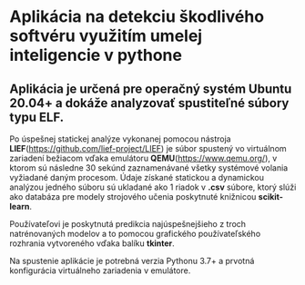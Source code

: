 # **Aplikácia na detekciu škodlivého softvéru využitím umelej inteligencie v pythone**

## Aplikácia je určená pre operačný systém **Ubuntu 20.04**+ a dokáže analyzovať spustiteľné súbory typu **ELF**. 

Po úspešnej statickej analýze vykonanej pomocou nástroja **LIEF**(https://github.com/lief-project/LIEF) je súbor spustený vo virtuálnom zariadení bežiacom vďaka emulátoru **QEMU**(https://www.qemu.org/), v ktorom sú následne 30 sekúnd zaznamenávané všetky systémové volania vyžiadané daným procesom. Údaje získané statickou a dynamickou analýzou jedného súboru sú ukladané ako 1 riadok v **.csv** súbore, ktorý slúži ako databáza pre modely strojového učenia poskytnuté knižnicou **scikit-learn**.

Používateľovi je poskytnutá predikcia najúspešnejšieho z troch natrénovaných modelov a to pomocou grafického používateľského rozhrania vytvoreného vďaka balíku **tkinter**.

Na spustenie aplikácie je potrebná verzia Pythonu 3.7+ a prvotná konfigurácia virtuálneho zariadenia v emulátore.
